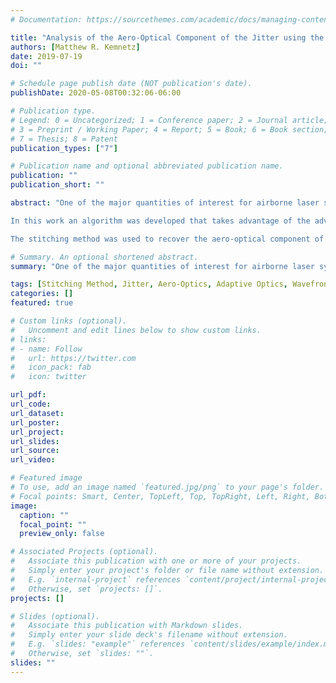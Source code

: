 ```yaml
---
# Documentation: https://sourcethemes.com/academic/docs/managing-content/

title: "Analysis of the Aero-Optical Component of the Jitter using the Stitching Method"
authors: [Matthew R. Kemnetz]
date: 2019-07-19
doi: ""

# Schedule page publish date (NOT publication's date).
publishDate: 2020-05-08T00:32:06-06:00

# Publication type.
# Legend: 0 = Uncategorized; 1 = Conference paper; 2 = Journal article;
# 3 = Preprint / Working Paper; 4 = Report; 5 = Book; 6 = Book section;
# 7 = Thesis; 8 = Patent
publication_types: ["7"]

# Publication name and optional abbreviated publication name.
publication: ""
publication_short: ""

abstract: "One of the major quantities of interest for airborne laser systems is the unsteady variation in pointing direction of the beam, or jitter. In airborne laser systems, the beam jitter is usually thought of as sourced from two components. The component of the jitter caused by mechanical vibration of the optical table, optical elements, etc. is called mechanical jitter. The component of jitter caused by flow structures on the order of the aperture size is called the aero-optical jitter. In typical experiments, information pertaining to the aero-optical component of the jitter is almost always corrupted by mechanical disturbances and is typically removed from the data.<br>

In this work an algorithm was developed that takes advantage of the advective nature of aberrations to compensate for the tip, tilt, and piston removal in experiment. The algorithm is able to recover the aero-optical component of the jitter and to provide time series of global tilt free of mechanical disturbances. This algorithm is called the stitching method. The stitching method was extensively modeled using a sine wave with added noise as a surrogate wavefront. Experiments were conducted in Notre Dame’s Tri-sonic Wind Tunnel (TWT) Facility. Optical wavefront measurements were conducted on a Mach 0.6/0.1 shear layer and Mach 0.2 boundary layer. In the Mach 0.6/0.1 shear layer experiment voice coil actuators were placed on the splitter plate to regularize the shear layer. Optical data for both forced and unforced shear layers were collected.<br>

The stitching method was used to recover the aero-optical component of the jitter for the experiments described. The predicted results for the RMS of the aero-optical jitter from the stitching method matched well with modeled results. Since the stitching method produces full time series of global tilt, energy spectra were also computed and presented. This information can be used by systems designers to benchmark fast steering mirrors for use in airborne directed energy systems. Finally, additional data collected by other researchers in flight aboard the Airborne Aero-Optics Laboratory (AAOL) were analyzed. Both the RMS of the global tilt and the global tilt energy spectra were computed. The results were found to agree well with the results from other shear layer flows."

# Summary. An optional shortened abstract.
summary: "One of the major quantities of interest for airborne laser systems is the unsteady variation in pointing direction of the beam, or jitter. In airborne laser systems, the beam jitter is usually thought of as sourced from two components. The component of the jitter caused by mechanical vibration of the optical table, optical elements, etc. is called mechanical jitter. The component of jitter caused by flow structures on the order of the aperture size is called the aero-optical jitter. In typical experiments, information pertaining to the aero-optical component of the jitter is almost always corrupted by mechanical disturbances and is typically removed from the data.  In this work an algorithm was developed that takes advantage of the advective nature of aberrations to compensate for the tip, tilt, and piston removal in experiment. The algorithm is able to recover the aero-optical component of the jitter and to provide time series of global tilt free of mechanical disturbances. This algorithm is called the stitching method."

tags: [Stitching Method, Jitter, Aero-Optics, Adaptive Optics, Wavefront Sensing, Directed Energy, Fluid Mechanics]
categories: []
featured: true

# Custom links (optional).
#   Uncomment and edit lines below to show custom links.
# links:
# - name: Follow
#   url: https://twitter.com
#   icon_pack: fab
#   icon: twitter

url_pdf:
url_code:
url_dataset:
url_poster:
url_project:
url_slides:
url_source:
url_video:

# Featured image
# To use, add an image named `featured.jpg/png` to your page's folder. 
# Focal points: Smart, Center, TopLeft, Top, TopRight, Left, Right, BottomLeft, Bottom, BottomRight.
image:
  caption: ""
  focal_point: ""
  preview_only: false

# Associated Projects (optional).
#   Associate this publication with one or more of your projects.
#   Simply enter your project's folder or file name without extension.
#   E.g. `internal-project` references `content/project/internal-project/index.md`.
#   Otherwise, set `projects: []`.
projects: []

# Slides (optional).
#   Associate this publication with Markdown slides.
#   Simply enter your slide deck's filename without extension.
#   E.g. `slides: "example"` references `content/slides/example/index.md`.
#   Otherwise, set `slides: ""`.
slides: ""
---
```

